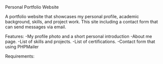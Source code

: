Personal Portfolio Website

A portfolio website that showcases my personal profile, academic background, skills, and
project work. This site including a contact form that can send messages via email. 

Features:
-My profile photo and a short personal introduction
-About me page.
-List of skills and projects.
-List of certifications.
-Contact form that using PHPMailer

Requirements:
